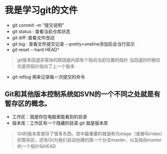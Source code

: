 我是学习git的文件
===

- git commit -m "提交说明"
- git status : 查看当前仓库状态
- git diff :查看文件改动
- git log : 查看文件提交记录 --pretty=oneline添加后会当行显示
- git reset --hard HEAD^  
> git版本回退非常快的原因是内部有个指向当前位置的指针 当回退的时候仅仅是将指针指向了上一个版本
- git reflog 用来记录每一次提交的命令

Git和其他版本控制系统如SVN的一个不同之处就是有暂存区的概念。
---

- 工作区：就是你在电脑里能看到的目录
- 版本库：工作区有一个隐藏的目录.git 就是版本库
> Git的版本库里存了很多东西，其中最重要的就是称为stage（或者叫index）的暂存区，还有Git为我们自动创建的第一个分支master，以及指向master的一个指针叫HEAD

